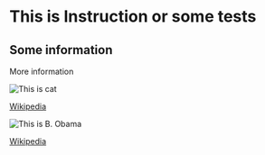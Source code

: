 # This is Instruction or some tests
## Some information
More information



![This is cat][def1]

[Wikipedia](https://en.wikipedia.org/wiki/Cat "Cat")

[def1]: https://domikru.net/wp-content/uploads/2015/01/%D1%87%D0%B5%D1%80%D0%BD%D1%8B%D0%B5-%D0%BA%D0%BE%D1%82%D1%8B-%D0%B8-%D0%BA%D0%BE%D1%88%D0%BA%D0%B8-%D1%84%D0%BE%D1%82%D0%BE-11.jpg 
![This is B. Obama](https://www.topnews.ru/wp-content/uploads/2021/05/Obama.jpg "OOOOObama")

[Wikipedia](https://en.wikipedia.org/wiki/Barack_Obama)


